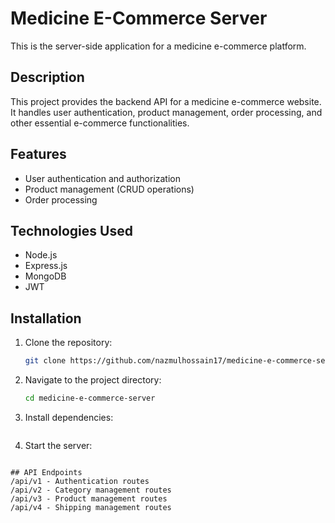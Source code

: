 # Medicine E-Commerce Server

This is the server-side application for a medicine e-commerce platform.

## Description

This project provides the backend API for a medicine e-commerce website. It handles user authentication, product management, order processing, and other essential e-commerce functionalities.

## Features

- User authentication and authorization
- Product management (CRUD operations)
- Order processing

## Technologies Used

- Node.js
- Express.js
- MongoDB
- JWT

## Installation

1. Clone the repository:
   ```bash
   git clone https://github.com/nazmulhossain17/medicine-e-commerce-server.git
2. Navigate to the project directory:
   ```bash
   cd medicine-e-commerce-server
3. Install dependencies:
   ```npm install
4. Start the server:
  ```npm start

## API Endpoints
/api/v1 - Authentication routes
/api/v2 - Category management routes
/api/v3 - Product management routes
/api/v4 - Shipping management routes
